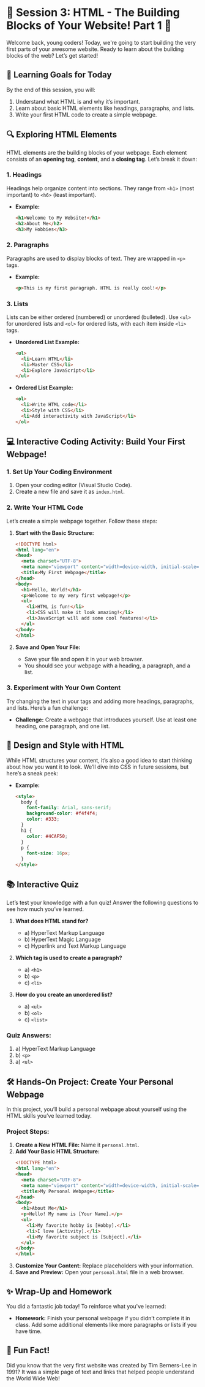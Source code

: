 # 🌟 Session 3: HTML - The Building Blocks of Your Website! Part 1 🧱

Welcome back, young coders! Today, we're going to start building the very first parts of your awesome website. Ready to learn about the building blocks of the web? Let’s get started!

## 🎯 **Learning Goals for Today**

By the end of this session, you will:
1. Understand what HTML is and why it’s important.
2. Learn about basic HTML elements like headings, paragraphs, and lists.
3. Write your first HTML code to create a simple webpage.

## 🔍 **Exploring HTML Elements**

HTML elements are the building blocks of your webpage. Each element consists of an **opening tag**, **content**, and a **closing tag**. Let’s break it down:

### **1. Headings**

Headings help organize content into sections. They range from `<h1>` (most important) to `<h6>` (least important).

- **Example:**

  ```html
  <h1>Welcome to My Website!</h1>
  <h2>About Me</h2>
  <h3>My Hobbies</h3>
  ```

### **2. Paragraphs**

Paragraphs are used to display blocks of text. They are wrapped in `<p>` tags.

- **Example:**

  ```html
  <p>This is my first paragraph. HTML is really cool!</p>
  ```

### **3. Lists**

Lists can be either ordered (numbered) or unordered (bulleted). Use `<ul>` for unordered lists and `<ol>` for ordered lists, with each item inside `<li>` tags.

- **Unordered List Example:**

  ```html
  <ul>
    <li>Learn HTML</li>
    <li>Master CSS</li>
    <li>Explore JavaScript</li>
  </ul>
  ```

- **Ordered List Example:**

  ```html
  <ol>
    <li>Write HTML code</li>
    <li>Style with CSS</li>
    <li>Add interactivity with JavaScript</li>
  </ol>
  ```

## 💻 **Interactive Coding Activity: Build Your First Webpage!**

### **1. Set Up Your Coding Environment**

1. Open your coding editor (Visual Studio Code).
2. Create a new file and save it as `index.html`.

### **2. Write Your HTML Code**

Let’s create a simple webpage together. Follow these steps:

1. **Start with the Basic Structure:**

    ```html
    <!DOCTYPE html>
    <html lang="en">
    <head>
      <meta charset="UTF-8">
      <meta name="viewport" content="width=device-width, initial-scale=1.0">
      <title>My First Webpage</title>
    </head>
    <body>
      <h1>Hello, World!</h1>
      <p>Welcome to my very first webpage!</p>
      <ul>
        <li>HTML is fun!</li>
        <li>CSS will make it look amazing!</li>
        <li>JavaScript will add some cool features!</li>
      </ul>
    </body>
    </html>
    ```

2. **Save and Open Your File:**

    - Save your file and open it in your web browser.
    - You should see your webpage with a heading, a paragraph, and a list.

### **3. Experiment with Your Own Content**

Try changing the text in your tags and adding more headings, paragraphs, and lists. Here’s a fun challenge:

- **Challenge:** Create a webpage that introduces yourself. Use at least one heading, one paragraph, and one list.

## 🎨 **Design and Style with HTML**

While HTML structures your content, it’s also a good idea to start thinking about how you want it to look. We’ll dive into CSS in future sessions, but here’s a sneak peek:

- **Example:**

  ```html
  <style>
    body {
      font-family: Arial, sans-serif;
      background-color: #f4f4f4;
      color: #333;
    }
    h1 {
      color: #4CAF50;
    }
    p {
      font-size: 16px;
    }
  </style>
  ```

## 📚 **Interactive Quiz**

Let’s test your knowledge with a fun quiz! Answer the following questions to see how much you’ve learned.

1. **What does HTML stand for?**
    - a) HyperText Markup Language
    - b) HyperText Magic Language
    - c) Hyperlink and Text Markup Language

2. **Which tag is used to create a paragraph?**
    - a) `<h1>`
    - b) `<p>`
    - c) `<li>`

3. **How do you create an unordered list?**
    - a) `<ul>`
    - b) `<ol>`
    - c) `<list>`

### **Quiz Answers:**

1. a) HyperText Markup Language
2. b) `<p>`
3. a) `<ul>`

## 🛠️ **Hands-On Project: Create Your Personal Webpage**

In this project, you’ll build a personal webpage about yourself using the HTML skills you’ve learned today. 

### **Project Steps:**

1. **Create a New HTML File:** Name it `personal.html`.
2. **Add Your Basic HTML Structure:**
    ```html
    <!DOCTYPE html>
    <html lang="en">
    <head>
      <meta charset="UTF-8">
      <meta name="viewport" content="width=device-width, initial-scale=1.0">
      <title>My Personal Webpage</title>
    </head>
    <body>
      <h1>About Me</h1>
      <p>Hello! My name is [Your Name].</p>
      <ul>
        <li>My favorite hobby is [Hobby].</li>
        <li>I love [Activity].</li>
        <li>My favorite subject is [Subject].</li>
      </ul>
    </body>
    </html>
    ```
3. **Customize Your Content:** Replace placeholders with your information.
4. **Save and Preview:** Open your `personal.html` file in a web browser.

## ✨ **Wrap-Up and Homework**

You did a fantastic job today! To reinforce what you've learned:

- **Homework:** Finish your personal webpage if you didn’t complete it in class. Add some additional elements like more paragraphs or lists if you have time.

## 🚀 **Fun Fact!**

Did you know that the very first website was created by Tim Berners-Lee in 1991? It was a simple page of text and links that helped people understand the World Wide Web!


